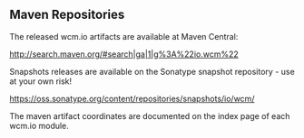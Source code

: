 ## Maven Repositories

The released wcm.io artifacts are available at Maven Central:

http://search.maven.org/#search|ga|1|g%3A%22io.wcm%22

Snapshots releases are available on the Sonatype snapshot repository - use at your own risk!

https://oss.sonatype.org/content/repositories/snapshots/io/wcm/

The maven artifact coordinates are documented on the index page of each wcm.io module.
